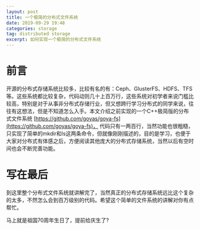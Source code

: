 ```yaml
---
layout: post
title: 一个极简的分布式文件系统
date: 2019-09-29 19:48
categories: storage
tag: distributed storage
excerpt: 如何实现一个极简的分布式文件系统
---
```

# 前言  
开源的分布式存储系统比较多，比较有名的有：Ceph、GlusterFS、HDFS、TFS等。这些系统都比较复杂，代码动则几十上百万行，这些系统对初学者来说门槛比较高，特别是对于从事非分布式存储行业，但又想跨行学习分布式的同学来说，往往有这想法，但是不知道怎么入手。本文介绍之前实现的一个C++极简版的分布式文件系统 [https://github.com/goyas/goya-fs](https://github.com/goyas/goya-fs)， 代码只有一两百行，当然功能也很粗糙，只实现了简单的mkdir和ls这两条命令，但就像刚刚描述的，目的是学习，也便于大家对分布式有体感之后，方便阅读其他庞大的分布式存储系统，当然以后有空时间也会不断完善功能。  

# 写在最后  
到这里整个分布式文件系统就讲解完了，当然真正的分布式存储系统远比这个复杂的太多，不然怎么会到百万级别的代码。希望这个简单的文件系统的讲解对你有点帮忙。  

马上就是祖国70周年生日了，提前给庆生了?

